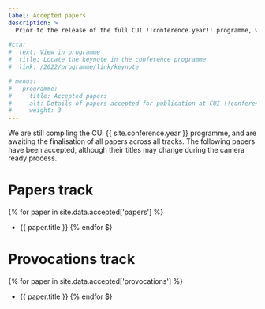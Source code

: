 ```yaml
---
label: Accepted papers
description: >
  Prior to the release of the full CUI !!conference.year!! programme, we have made avaialble titles of accepted publications.
  
#cta:
#  text: View in programme
#  title: Locate the keynote in the conference programme
#  link: /2022/programme/link/keynote

# menus:
#   programme:
#     title: Accepted papers
#     alt: Details of papers accepted for publication at CUI !!conference.year!!
#     weight: 3
---
```

We are still compiling the CUI {{ site.conference.year }} programme, and are awaiting the finalisation of all papers across all tracks. The following papers have been accepted, although their titles may change during the camera ready process.

# Papers track

{% for paper in site.data.accepted['papers'] %}
 * {{ paper.title }}
{% endfor $}

# Provocations track

{% for paper in site.data.accepted['provocations'] %}
 * {{ paper.title }}
{% endfor $}

